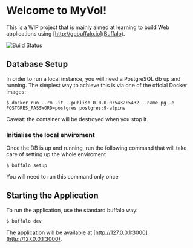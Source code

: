 # Welcome to MyVol!

This is a WIP project that is mainly aimed at learning to build Web applications using [http://gobuffalo.io](Buffalo).

[![Build Status](https://travis-ci.org/piffio/myvol.svg?branch=master)](https://travis-ci.org/piffio/myvol)

## Database Setup

In order to run a local instance, you will need a PostgreSQL db up and running.
The simplest way to achieve this is via one of the offcial Docker images:

    $ docker run --rm -it --publish 0.0.0.0:5432:5432 --name pg -e POSTGRES_PASSWORD=postgres postgres:9-alpine

Caveat: the container will be destroyed when you stop it.

### Initialise the local enviroment

Once the DB is up and running, run the following command that will take care of setting up the whole enviroment

	$ buffalo setup

You will need to run this command only once

## Starting the Application

To run the application, use the standard buffalo way:

	$ buffalo dev

The application will be available at [http://127.0.0.1:3000](http://127.0.0.1:3000).

